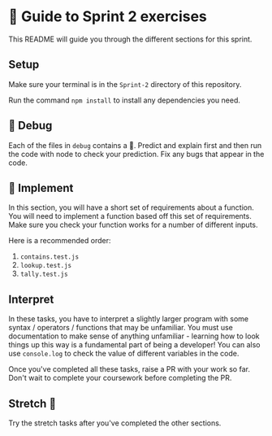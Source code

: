# 🧭 Guide to Sprint 2 exercises

This README will guide you through the different sections for this sprint.

## Setup

Make sure your terminal is in the `Sprint-2` directory of this repository.

Run the command `npm install` to install any dependencies you need.

## 🐛 Debug

Each of the files in `debug` contains a 🐛. Predict and explain first and then run the code with node to check your prediction. Fix any bugs that appear in the code.

## 🔨 Implement

In this section, you will have a short set of requirements about a function. You will need to implement a function based off this set of requirements. Make sure you check your function works for a number of different inputs.

Here is a recommended order:

1. `contains.test.js`
2. `lookup.test.js`
3. `tally.test.js`

## Interpret

In these tasks, you have to interpret a slightly larger program with some syntax / operators / functions that may be unfamiliar.
You must use documentation to make sense of anything unfamiliar - learning how to look things up this way is a fundamental part of being a developer!
You can also use `console.log` to check the value of different variables in the code.

Once you've completed all these tasks, raise a PR with your work so far. Don't wait to complete your coursework before completing the PR.

## Stretch 💪

Try the stretch tasks after you've completed the other sections.
